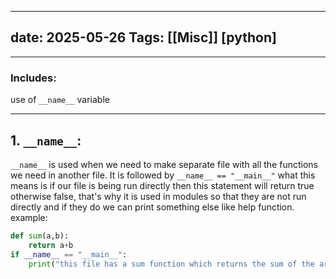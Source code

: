 
---
date: 2025-05-26
Tags: [[Misc]] [python]
---



---

### Includes:
use of `__name__` variable

--- 

## 1. `__name__`:

`__name__` is used when we need to make separate file with all the functions we need in another file. It is followed by `__name__ == "__main__"`  what this means is if our file is being run directly then this statement will return true otherwise false, that's why it is used in modules so that they are not run directly and if they do we can print something else like help function.
example: 
```python 
def sum(a,b):
	return a+b
if __name__ == "__main__":
	print("this file has a sum function which returns the sum of the arguments")
``` 

